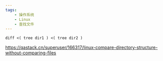 ```yaml
---
tags:
    - 操作系统
    - Linux
    - 查找文件
---
```


```
diff <( tree dir1 ) <( tree dir2 )
```

https://qastack.cn/superuser/166317/linux-compare-directory-structure-without-comparing-files

